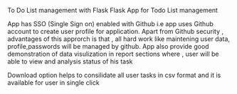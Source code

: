 To Do List management with Flask
Flask App for Todo List management

App has SSO (Single Sign on) enabled with Github i.e app uses Github account to create user profile for application. Apart from Github security , advantages of this approrch is that , all hard work like maintening user data, profile,passwords will be managed by github. App also provide good demonstration of data visulization in report sections where , user will be able to view and analysis status of his task

Download option helps to consilidate all user tasks in csv format and it is available for user in single click